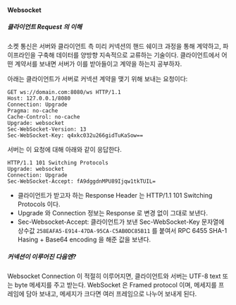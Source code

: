 #### Websocket

##### 클라이언트 Request 의 이해

소켓 통신은 서버와 클라이언트 측 미리 커넥션의 핸드 쉐이크 과정을 통해 계약하고, 파이프라인을 구축해 데이터를 양방향 지속적으로 교류하는 기술이다.
클라이언트에서 어떤 계약서를 보내면 서버가 이를 받아들이고 계약을 하는지 공부하자.

아래는 클라이언트가 서버로 커넥션 계약을 맺기 위해 보내는 요청이다:

```text
GET ws://domain.com:8080/ws HTTP/1.1
Host: 127.0.0.1/8080
Connection: Upgrade
Pragma: no-cache
Cache-Control: no-cache
Upgrade: websocket
Sec-WebSocket-Version: 13
Sec-WebSocket-Key: q4xkc032u266gidTuKaSow==
```

서버는 이 요청에 대해 아래와 같이 응답한다.

```text
HTTP/1.1 101 Switching Protocols
Upgrade: websocket
Connection: Upgrade
Sec-WebSocket-Accept: fA9dggdnMPU89Ijqw1tkTUIL=
```

- 클라이언트가 받고자 하는 Response Header 는 HTTP/1.1 101 Switching Protocols 이다.
- Upgrade 와 Connection 정보는 Response 로 변경 없이 그대로 보낸다.
- Sec-Websocket-Accept: 클라이언트가 보낸 Sec-WebSocket-Key 문자열에 상수값 `258EAFA5-E914-47DA-95CA-C5AB0DC85B11` 를 붙여서
  RPC 6455 SHA-1 Hasing + Base64 encoding 을 해준 값을 보낸다.

##### 커넥션이 이루어진 다음엔?
Websocket Connection 이 적절히 이루어지면, 클라이언트와 서버는 UTF-8 text 또는 byte 메세지를 주고 받는다. WebSocket 은 Framed protocol 이며,
메세지를 프레임에 담아 보내고, 메세지가 크다면 여러 프레임으로 나누어 보내게 된다.